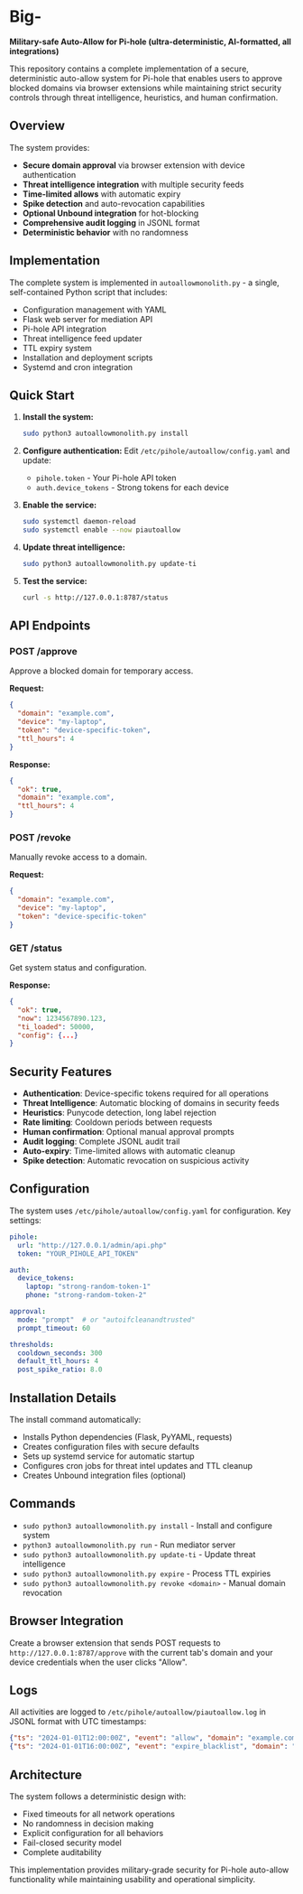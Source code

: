# Big-

**Military-safe Auto-Allow for Pi-hole (ultra-deterministic, AI-formatted, all integrations)**

This repository contains a complete implementation of a secure, deterministic auto-allow system for Pi-hole that enables users to approve blocked domains via browser extensions while maintaining strict security controls through threat intelligence, heuristics, and human confirmation.

## Overview

The system provides:
- **Secure domain approval** via browser extension with device authentication
- **Threat intelligence integration** with multiple security feeds
- **Time-limited allows** with automatic expiry
- **Spike detection** and auto-revocation capabilities
- **Optional Unbound integration** for hot-blocking
- **Comprehensive audit logging** in JSONL format
- **Deterministic behavior** with no randomness

## Implementation

The complete system is implemented in `autoallowmonolith.py` - a single, self-contained Python script that includes:

- Configuration management with YAML
- Flask web server for mediation API
- Pi-hole API integration
- Threat intelligence feed updater
- TTL expiry system
- Installation and deployment scripts
- Systemd and cron integration

## Quick Start

1. **Install the system:**
   ```bash
   sudo python3 autoallowmonolith.py install
   ```

2. **Configure authentication:**
   Edit `/etc/pihole/autoallow/config.yaml` and update:
   - `pihole.token` - Your Pi-hole API token
   - `auth.device_tokens` - Strong tokens for each device

3. **Enable the service:**
   ```bash
   sudo systemctl daemon-reload
   sudo systemctl enable --now piautoallow
   ```

4. **Update threat intelligence:**
   ```bash
   sudo python3 autoallowmonolith.py update-ti
   ```

5. **Test the service:**
   ```bash
   curl -s http://127.0.0.1:8787/status
   ```

## API Endpoints

### POST /approve
Approve a blocked domain for temporary access.

**Request:**
```json
{
  "domain": "example.com",
  "device": "my-laptop", 
  "token": "device-specific-token",
  "ttl_hours": 4
}
```

**Response:**
```json
{
  "ok": true,
  "domain": "example.com", 
  "ttl_hours": 4
}
```

### POST /revoke  
Manually revoke access to a domain.

**Request:**
```json
{
  "domain": "example.com",
  "device": "my-laptop",
  "token": "device-specific-token"
}
```

### GET /status
Get system status and configuration.

**Response:**
```json
{
  "ok": true,
  "now": 1234567890.123,
  "ti_loaded": 50000,
  "config": {...}
}
```

## Security Features

- **Authentication**: Device-specific tokens required for all operations
- **Threat Intelligence**: Automatic blocking of domains in security feeds
- **Heuristics**: Punycode detection, long label rejection
- **Rate limiting**: Cooldown periods between requests
- **Human confirmation**: Optional manual approval prompts
- **Audit logging**: Complete JSONL audit trail
- **Auto-expiry**: Time-limited allows with automatic cleanup
- **Spike detection**: Automatic revocation on suspicious activity

## Configuration

The system uses `/etc/pihole/autoallow/config.yaml` for configuration. Key settings:

```yaml
pihole:
  url: "http://127.0.0.1/admin/api.php"
  token: "YOUR_PIHOLE_API_TOKEN"

auth:
  device_tokens:
    laptop: "strong-random-token-1"
    phone: "strong-random-token-2"

approval:
  mode: "prompt"  # or "autoifcleanandtrusted"
  prompt_timeout: 60

thresholds:
  cooldown_seconds: 300
  default_ttl_hours: 4
  post_spike_ratio: 8.0
```

## Installation Details

The install command automatically:
- Installs Python dependencies (Flask, PyYAML, requests)
- Creates configuration files with secure defaults
- Sets up systemd service for automatic startup
- Configures cron jobs for threat intel updates and TTL cleanup
- Creates Unbound integration files (optional)

## Commands

- `sudo python3 autoallowmonolith.py install` - Install and configure system
- `python3 autoallowmonolith.py run` - Run mediator server
- `sudo python3 autoallowmonolith.py update-ti` - Update threat intelligence
- `sudo python3 autoallowmonolith.py expire` - Process TTL expiries
- `sudo python3 autoallowmonolith.py revoke <domain>` - Manual domain revocation

## Browser Integration

Create a browser extension that sends POST requests to `http://127.0.0.1:8787/approve` with the current tab's domain and your device credentials when the user clicks "Allow".

## Logs

All activities are logged to `/etc/pihole/autoallow/piautoallow.log` in JSONL format with UTC timestamps:

```json
{"ts": "2024-01-01T12:00:00Z", "event": "allow", "domain": "example.com", "device": "laptop", "ttl_h": 4}
{"ts": "2024-01-01T16:00:00Z", "event": "expire_blacklist", "domain": "example.com"}
```

## Architecture

The system follows a deterministic design with:
- Fixed timeouts for all network operations
- No randomness in decision making
- Explicit configuration for all behaviors  
- Fail-closed security model
- Complete auditability

This implementation provides military-grade security for Pi-hole auto-allow functionality while maintaining usability and operational simplicity.